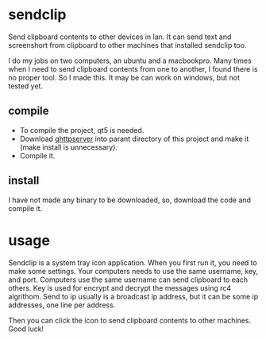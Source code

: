 # sendclip
Send clipboard contents to other devices in lan. It can send text and screenshort from clipboard to other machines that installed sendclip too. 

I do my jobs on two computers, an ubuntu and a macbookpro. Many times when I need to send clipboard contents from one to another, I found there is no proper tool. So I made this. It may be can work on windows, but not tested yet.

## compile
* To compile the project, qt5 is needed.
* Download [qhttpserver](https://github.com/nikhilm/qhttpserver) into parant directory of this project and make it (make install is unnecessary).
* Compile it.

## install
I have not made any binary to be downloaded, so, download the code and compile it.

# usage
Sendclip is a system tray icon application. When you first run it, you need to make some settings. Your computers needs to use the same username, key, and port. Computers use the same username can send clipboard to each others. Key is used for encrypt and decrypt the messages using rc4 algrithom. Send to ip usually is a broadcast ip address, but it can be some ip addresses, one line per address.

Then you can click the icon to send clipboard contents to other machines. Good luck!
